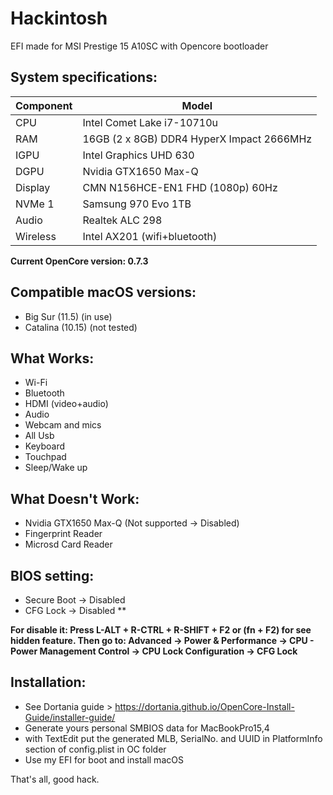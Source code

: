 # Hackintosh
EFI made for MSI Prestige 15 A10SC with Opencore bootloader

## System specifications:
| **Component** | **Model** |
| ------------- | --------- |
| CPU | Intel Comet Lake i7-10710u |
| RAM | 16GB (2 x 8GB) DDR4 HyperX Impact 2666MHz |
| IGPU | Intel Graphics UHD 630	|
| DGPU | Nvidia GTX1650 Max-Q |
| Display | CMN N156HCE-EN1 FHD (1080p) 60Hz |
| NVMe 1 | Samsung 970 Evo 1TB |
| Audio | Realtek ALC 298 |
| Wireless | Intel AX201 (wifi+bluetooth) |

**Current OpenCore version: 0.7.3**

## Compatible macOS versions:
 - Big Sur (11.5) (in use)
 - Catalina (10.15) (not tested)

## What Works:
 - Wi-Fi
 - Bluetooth
 - HDMI (video+audio)
 - Audio
 - Webcam and mics
 - All Usb
 - Keyboard
 - Touchpad
 - Sleep/Wake up

## What Doesn't Work:
 - Nvidia GTX1650 Max-Q (Not supported -> Disabled)
 - Fingerprint Reader
 - Microsd Card Reader 

## BIOS setting:
 - Secure Boot  -> Disabled
 - CFG Lock     -> Disabled **

**For disable it: Press L-ALT + R-CTRL + R-SHIFT + F2 or (fn + F2) for see hidden feature. Then go to: Advanced → Power & Performance → CPU - Power Management Control → CPU Lock Configuration → CFG Lock**

## Installation:
 - See Dortania guide > https://dortania.github.io/OpenCore-Install-Guide/installer-guide/
 - Generate yours personal SMBIOS data for MacBookPro15,4
 - with TextEdit put the generated MLB, SerialNo. and UUID in PlatformInfo section of config.plist in OC folder
 - Use my EFI for boot and install macOS

That's all, good hack.
